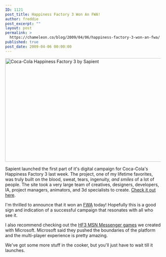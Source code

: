 ```yaml
---
ID: 1121
post_title: Happiness Factory 3 Won An FWA!
author: freddie
post_excerpt: ""
layout: post
permalink: >
  https://chameleon.co/blog/2009/04/06/happiness-factory-3-won-an-fwa/
published: true
post_date: 2009-04-06 00:00:00
---
```

<a href="https://hf3.coca-cola.com" target="_blank" rel="noopener noreferrer"><img class="alignnone size-medium wp-image-989" title="Coca-Cola Happiness Factory 3 by Sapient" src="https://takemetoyourleader.com/wp-content/uploads/2009/04/coca-cola-happiness-factory_1238970218373-600x334.png" alt="Coca-Cola Happiness Factory 3 by Sapient" width="600" height="334" /></a>

Sapient launched the first part of it's digital campaign for Coca-Cola's Happiness Factory 3 last week. The project, one of my lifetime favorites, was truly built on the blood, sweat, tears, ingenuity, <em>and smiles</em> of a lot of people. The site took a very large team of creatives, designers, developers, IA, project managers, animators, and 3d specialists to create. <a href="https://hf3.coca-cola.com" target="_blank" rel="noopener noreferrer">Check it out here</a>.

I'm thrilled to announce that it won an <a href="https://www.thefwa.com" target="_blank" rel="noopener noreferrer">FWA</a> today! Hopefully this is a good sign and indication of a successful campaign that resonates with all who see it.

I also recommend checking out the <a href="https://www.messengercentral.co.uk/viewAll.aspx?moduleId=38" target="_blank" rel="noopener noreferrer">HF3 MSN Messenger games</a> we created with Microsoft. Microsoft said they pushed the boundaries of the platform and the multi-player experience is pretty amazing.

We've got some more stuff in the cooker, but you'll just have to wait till it launches.